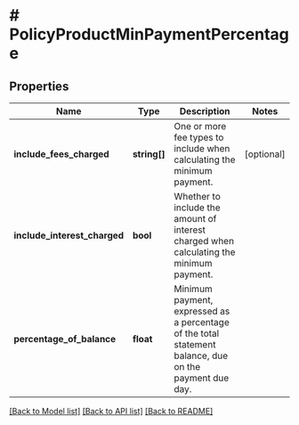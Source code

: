 # # PolicyProductMinPaymentPercentage

## Properties

Name | Type | Description | Notes
------------ | ------------- | ------------- | -------------
**include_fees_charged** | **string[]** | One or more fee types to include when calculating the minimum payment. | [optional]
**include_interest_charged** | **bool** | Whether to include the amount of interest charged when calculating the minimum payment. |
**percentage_of_balance** | **float** | Minimum payment, expressed as a percentage of the total statement balance, due on the payment due day. |

[[Back to Model list]](../../README.md#models) [[Back to API list]](../../README.md#endpoints) [[Back to README]](../../README.md)
